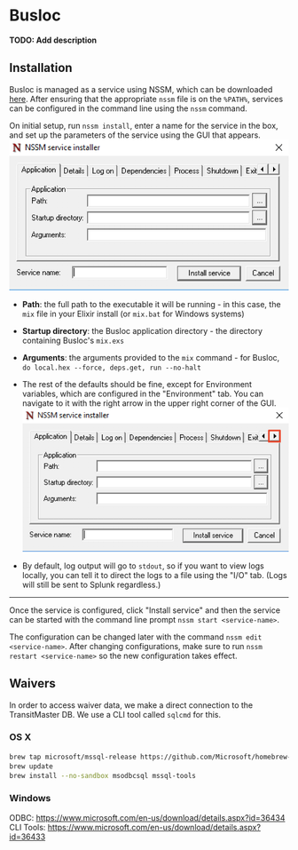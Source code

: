 # Busloc

**TODO: Add description**

## Installation

Busloc is managed as a service using NSSM, which can be downloaded [here](http://nssm.cc/download). After ensuring that the
appropriate `nssm` file is on the `%PATH%`, services can be configured in the command line using the `nssm` command.

On initial setup, run `nssm install`, enter a name for the service in the box,
and set up the parameters of the service using the GUI that appears.  
![NSSM GUI](data/NSSM_gui_1.png)

* **Path**: the full path to the executable it will be running - in this case, the `mix` file in your Elixir install (or `mix.bat` for Windows systems)
* **Startup directory**: the Busloc application directory - the directory containing Busloc's `mix.exs`
* **Arguments**: the arguments provided to the `mix` command - for Busloc, `do local.hex --force, deps.get, run --no-halt`

* The rest of the defaults should be fine, except for Environment variables, which are configured in the "Environment" tab.
You can navigate to it with the right arrow in the upper right corner of the GUI.  
  ![NSSM GUI arrow](data/NSSM_gui_2.png)
* By default, log output will go to `stdout`, so if you want to view logs locally, you can tell it to direct the logs to a file using the "I/O" tab. (Logs will still be sent to Splunk regardless.)

---

Once the service is configured, click "Install service" and then the service can be started with
the command line prompt `nssm start <service-name>`.

The configuration can be changed later with the command `nssm edit <service-name>`.
After changing configurations, make sure to run `nssm restart <service-name>` so the new configuration takes effect.


## Waivers

In order to access waiver data, we make a direct connection to the
TransitMaster DB. We use a CLI tool called `sqlcmd` for this.

### OS X

```bash
brew tap microsoft/mssql-release https://github.com/Microsoft/homebrew-mssql-release
brew update
brew install --no-sandbox msodbcsql mssql-tools
```

### Windows

ODBC: https://www.microsoft.com/en-us/download/details.aspx?id=36434
CLI Tools: https://www.microsoft.com/en-us/download/details.aspx?id=36433
